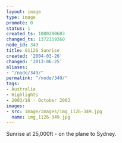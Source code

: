 ```yaml
---
layout: image
type: image
promote: 0
status: 1
created_ts: 1080280683
changed_ts: 1372159360
node_id: 349
title: 01126 Sunrise
created: '2004-03-26'
changed: '2013-06-25'
aliases:
- "/node/349/"
permalink: "/node/349/"
tags:
- Australia
- Highlights
- 2003/10 - October 2003
images:
- src: image/images/img_1126-349.jpg
  name: img_1126-349.jpg
---
```

Sunrise at 25,000ft - on the plane to Sydney.
